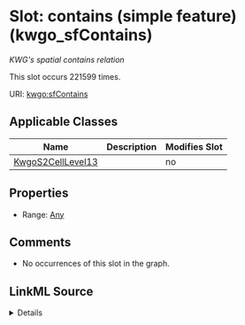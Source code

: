 

# Slot: contains (simple feature) (kwgo_sfContains)


_KWG's spatial contains relation_






This slot occurs 221599 times.


URI: [kwgo:sfContains](http://stko-kwg.geog.ucsb.edu/lod/ontology/sfContains)



<!-- no inheritance hierarchy -->





## Applicable Classes

| Name | Description | Modifies Slot |
| --- | --- | --- |
| [KwgoS2CellLevel13](../classes/KwgoS2CellLevel13.md) |  |  no  |







## Properties

* Range: [Any](../classes/Any.md)





## Comments

* No occurrences of this slot in the graph.



## LinkML Source

<details>

```yaml
name: kwgo_sfContains
description: KWG's spatial contains relation
title: contains (simple feature)
comments:
- No occurrences of this slot in the graph.
from_schema: okns:kwg
slot_uri: kwgo:sfContains
domain_of:
- kwgo_S2Cell_Level13
subproperty_of: kwgo_spatialRelation
range: Any

```
</details>